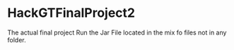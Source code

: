 # HackGTFinalProject2
The actual final project
Run the Jar File located in the mix fo files not in any folder.
